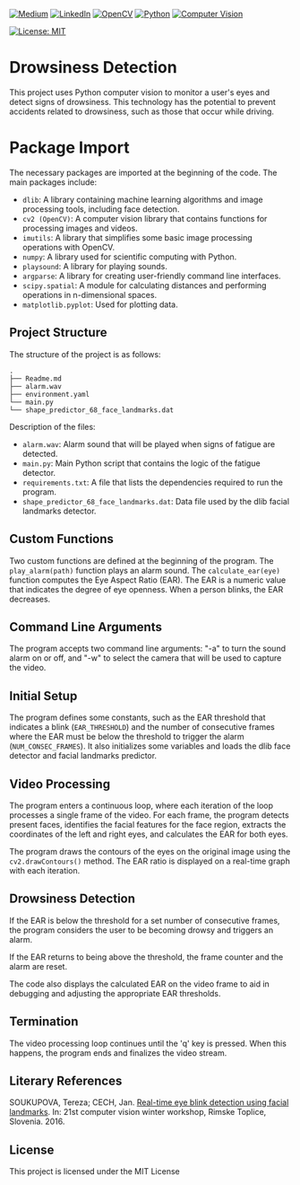 [![Medium](https://img.shields.io/badge/Medium-%23000000.svg?style=for-the-badge&logo=Medium&logoColor=white)](https://medium.com/@jonysarcanjo) [![LinkedIn](https://img.shields.io/badge/LinkedIn-blue?style=for-the-badge&logo=linkedin&labelColor=blue)](https://www.linkedin.com/in/jonysarcanjo/) [![OpenCV](https://img.shields.io/badge/OpenCV-green?style=for-the-badge&logo=opencv&logoColor=white)](https://opencv.org/) [![Python](https://img.shields.io/badge/Python-blue?style=for-the-badge&logo=python&logoColor=white)](https://www.python.org/) [![Computer Vision](https://img.shields.io/badge/Computer%20Vision-%23000000?style=for-the-badge&logo=data:image/png;base64,iVBORw0KGgoAAAANSUhEUgAAABAAAAAQCAYAAAAf8/9hAAAAWElEQVQ4T2NkIAoYf/58+Q8YRiQRMyAaMgPjEGMEAzMDI8RAbGgYGBgEGMEIiAyNAAYxAyMDI8RAbGgYJoNjYGBgYBBlZmZmoIJRYPj/8+fPf2HkYGBgAADJAxMFtDq5TAAAAABJRU5ErkJggg==&logoColor=white)](YOUR_LINK_HERE)



[![License: MIT](https://img.shields.io/badge/License-MIT-yellow.svg)](https://opensource.org/licenses/MIT)





# Drowsiness Detection

This project uses Python computer vision to monitor a user's eyes and detect signs of drowsiness. This technology has the potential to prevent accidents related to drowsiness, such as those that occur while driving.


# Package Import

The necessary packages are imported at the beginning of the code. The main packages include:

- `dlib`: A library containing machine learning algorithms and image processing tools, including face detection.
- `cv2 (OpenCV)`: A computer vision library that contains functions for processing images and videos.
- `imutils`: A library that simplifies some basic image processing operations with OpenCV.
- `numpy`: A library used for scientific computing with Python.
- `playsound`: A library for playing sounds.
- `argparse`: A library for creating user-friendly command line interfaces.
- `scipy.spatial`: A module for calculating distances and performing operations in n-dimensional spaces.
- `matplotlib.pyplot`: Used for plotting data.

## Project Structure

The structure of the project is as follows:

```
.
├── Readme.md
├── alarm.wav
├── environment.yaml
└── main.py
└── shape_predictor_68_face_landmarks.dat
```

Description of the files:

* `alarm.wav`: Alarm sound that will be played when signs of fatigue are detected.
* `main.py`: Main Python script that contains the logic of the fatigue detector.
* `requirements.txt`: A file that lists the dependencies required to run the program.
* `shape_predictor_68_face_landmarks.dat`: Data file used by the dlib facial landmarks detector.


## Custom Functions

Two custom functions are defined at the beginning of the program. The `play_alarm(path)` function plays an alarm sound. The `calculate_ear(eye)` function computes the Eye Aspect Ratio (EAR). The EAR is a numeric value that indicates the degree of eye openness. When a person blinks, the EAR decreases.

## Command Line Arguments

The program accepts two command line arguments: "-a" to turn the sound alarm on or off, and "-w" to select the camera that will be used to capture the video.

## Initial Setup

The program defines some constants, such as the EAR threshold that indicates a blink (`EAR_THRESHOLD`) and the number of consecutive frames where the EAR must be below the threshold to trigger the alarm (`NUM_CONSEC_FRAMES`). It also initializes some variables and loads the dlib face detector and facial landmarks predictor.


## Video Processing

The program enters a continuous loop, where each iteration of the loop processes a single frame of the video. For each frame, the program detects present faces, identifies the facial features for the face region, extracts the coordinates of the left and right eyes, and calculates the EAR for both eyes.

The program draws the contours of the eyes on the original image using the `cv2.drawContours()` method. The EAR ratio is displayed on a real-time graph with each iteration.

## Drowsiness Detection

If the EAR is below the threshold for a set number of consecutive frames, the program considers the user to be becoming drowsy and triggers an alarm.

If the EAR returns to being above the threshold, the frame counter and the alarm are reset.

The code also displays the calculated EAR on the video frame to aid in debugging and adjusting the appropriate EAR thresholds.

## Termination

The video processing loop continues until the 'q' key is pressed. When this happens, the program ends and finalizes the video stream.

## Literary References

SOUKUPOVA, Tereza; CECH, Jan. [Real-time eye blink detection using facial landmarks](https://vision.fe.uni-lj.si/cvww2016/proceedings/papers/05.pdf). In: 21st computer vision winter workshop, Rimske Toplice, Slovenia. 2016.

## License

This project is licensed under the MIT License
